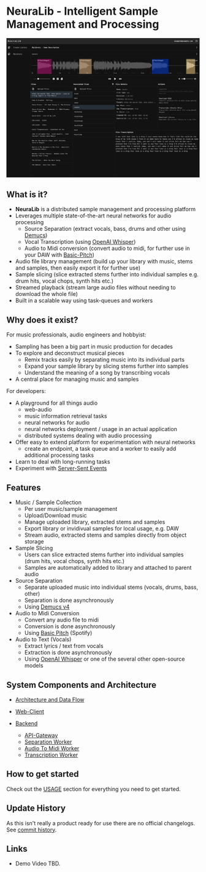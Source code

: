 # NeuraLib - Intelligent Sample Management and Processing

![GUI Screenshot](docs/assets/screenshot2.png)

## What is it?

- **NeuraLib** is a distributed sample management and processing platform
- Leverages multiple state-of-the-art neural networks for audio processing
  - Source Separation (extract vocals, bass, drums and other using [Demucs](https://github.com/adefossez/demucs))
  - Vocal Transcription (using [OpenAI Whisper](https://github.com/openai/whisper))
  - Audio to Midi conversion (convert audio to midi, for further use in your DAW with [Basic-Pitch](https://github.com/spotify/basic-pitch))
- Audio file library management (build up your library with music, stems and samples, then easily export it for further use)
- Sample slicing (slice extracted stems further into individual samples e.g. drum hits, vocal chops, synth hits etc.)
- Streamed playback (stream large audio files without needing to download the whole file)
- Built in a scalable way using task-queues and workers

## Why does it exist?

For music professionals, audio engineers and hobbyist:

- Sampling has been a big part in music production for decades
- To explore and deconstruct musical pieces
  - Remix tracks easily by separating music into its individual parts
  - Expand your sample library by slicing stems further into samples
  - Understand the meaning of a song by transcribing vocals
- A central place for managing music and samples

For developers:

- A playground for all things audio
  - web-audio
  - music information retrieval tasks
  - neural networks for audio
  - neural networks deployment / usage in an actual application
  - distributed systems dealing with audio processing
- Offer easy to extend platform for experimentation with neural networks
  - create an endpoint, a task queue and a worker to easily add additional processing tasks
- Learn to deal with long-running tasks
- Experiment with [Server-Sent Events](https://developer.mozilla.org/en-US/docs/Web/API/Server-sent_events/Using_server-sent_events)

## Features

- Music / Sample Collection
  - Per user music/sample management
  - Upload/Download music
  - Manage uploaded library, extracted stems and samples
  - Export library or invidivual samples for local usage, e.g. DAW
  - Stream audio, extracted stems and samples directly from object storage
- Sample Slicing
  - Users can slice extracted stems further into individual samples (drum hits, vocal chops, synth hits etc.)
  - Samples are automatically added to library and attached to parent audio
- Source Separation
  - Separate uploaded music into individual stems (vocals, drums, bass, other)
  - Separation is done asynchronously
  - Using [Demucs v4](https://github.com/adefossez/demucs)
- Audio to Midi Conversion
  - Convert any audio file to midi
  - Conversion is done asynchronously
  - Using [Basic Pitch](https://github.com/spotify/basic-pitch) (Spotify)
- Audio to Text (Vocals)
  - Extract lyrics / text from vocals
  - Extraction is done asynchronously
  - Using [OpenAI Whisper](https://github.com/openai/whisper) or one of the several other open-source models

## System Components and Architecture

- [Architecture and Data Flow](./ARCHITECTURE.md)
- [Web-Client](frontend/README.md)
- [Backend](backend/README.md)

  - [API-Gateway](backend/api-gateway/README.md)
  - [Separation Worker](backend/separation-worker/README.md)
  - [Audio To Midi Worker](backend/audio-to-midi-worker/README.md)
  - [Transcription Worker](backend/transcription-worker/README.md)

## How to get started

Check out the [USAGE](./USAGE.md) section for everything you need to get started.

## Update History

As this isn't really a product ready for use there are no official changelogs. See [commit history](/commits).

## Links

- Demo Video TBD.
